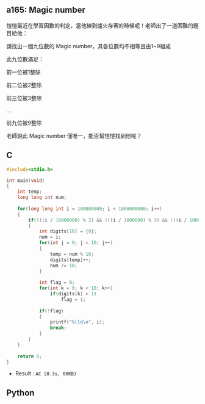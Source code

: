 ## a165: Magic number
愷愷最近在學習因數的判定，當他練到爐火存菁的時候呢！老師出了一道困難的題目給他：

請找出一個九位數的 Magic number，其各位數均不相等且由1~9組成

此九位數滿足：

前一位被1整除

前二位被2整除

前三位被3整除

....

前九位被9整除

老師說此 Magic number 僅唯一，能否幫愷愷找到他呢？

## C
```C
#include<stdio.h>

int main(void)
{
	int temp;
	long long int num; 
	
	for(long long int i = 100000000; i < 1000000000; i++)
	{
		if(!((i / 10000000) % 2) && !((i / 1000000) % 3) && !((i / 100000) % 4) && !((i / 10000) % 5) && !((i / 1000) % 6) && !((i / 100) % 7) && !((i / 10) % 8) && !(i % 9))
		{
			int digits[10] = {0};
			num = i;
			for(int j = 0; j < 10; j++)
			{
				temp = num % 10;
				digits[temp]++;
				num /= 10;
			}
			
			int flag = 0;
			for(int k = 0; k < 10; k++)
				if(digits[k] > 1)
					flag = 1;
			
			if(!flag)
			{
				printf("%lld\n", i);
				break;
			}
		}
	}
	
	return 0;
} 
```
 * Result : `AC (0.3s, 80KB)`

## Python
